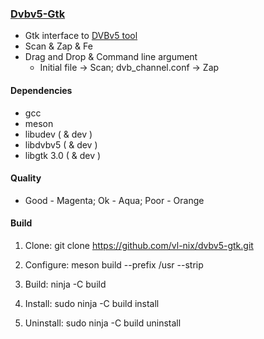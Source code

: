 ### [Dvbv5-Gtk](https://github.com/vl-nix/dvbv5-gtk)

* Gtk interface to [DVBv5 tool](https://www.linuxtv.org/wiki/index.php/DVBv5_Tools)
* Scan & Zap & Fe
* Drag and Drop & Command line argument
  * Initial file -> Scan; dvb_channel.conf -> Zap


#### Dependencies

* gcc
* meson
* libudev ( & dev )
* libdvbv5 ( & dev )
* libgtk 3.0 ( & dev )


#### Quality

* Good - Magenta; Ok - Aqua; Poor - Orange


#### Build

1. Clone: git clone https://github.com/vl-nix/dvbv5-gtk.git

2. Configure: meson build --prefix /usr --strip

3. Build: ninja -C build

4. Install: sudo ninja -C build install

5. Uninstall: sudo ninja -C build uninstall

